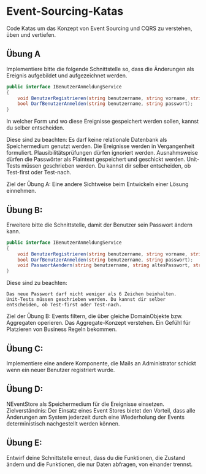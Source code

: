 # Event-Sourcing-Katas
Code Katas um das Konzept von Event Sourcing und CQRS zu verstehen, üben und vertiefen. 

## Übung A 
Implementiere bitte die folgende Schnittstelle so, dass
die Änderungen als Ereignis aufgebildet und aufgezeichnet werden.

```csharp
public interface IBenutzerAnmeldungService
{
	void BenutzerRegistrieren(string benutzername, string vorname, string nachname, string passwort);
	bool DarfBenutzerAnmelden(string benutzername, string passwort);
}
```

In welcher Form und wo diese Ereignisse gespeichert werden sollen, kannst du selber entscheiden.

Diese sind zu beachten:
	Es darf keine relationale Datenbank als Speichermedium genutzt werden.
	Die Ereignisse werden in Vergangenheit formuliert.
	Plausibilitätsprüfungen dürfen ignoriert werden.
	Ausnahmsweise dürfen die Passwörter als Plaintext gespeichert und geschickt werden.
	Unit-Tests müssen geschrieben werden. Du kannst dir selber entscheiden, ob Test-first oder Test-nach.

Ziel der Übung A: Eine andere Sichtweise beim Entwickeln einer Lösung einnehmen.

## Übung B: 
Erweitere bitte die Schnittstelle, damit der Benutzer sein Passwort ändern kann.
```csharp
public interface IBenutzerAnmeldungService
{
	void BenutzerRegistrieren(string benutzername, string vorname, string nachname, string passwort);
	bool DarfBenutzerAnmelden(string benutzername, string passwort);
	void PasswortAendern(string benutzername, string altesPasswort, string neuesPasswort);
}
```
Diese sind zu beachten:

	Das neue Passwort darf nicht weniger als 6 Zeichen beinhalten.
	Unit-Tests müssen geschrieben werden. Du kannst dir selber entscheiden, ob Test-first oder Test-nach.

Ziel der Übung B: Events filtern, die über gleiche DomainObjekte bzw. Aggregaten operieren. Das Aggregate-Konzept verstehen. Ein Gefühl für Platzieren von Business Regeln bekommen.

## Übung C: 
Implementiere eine andere Komponente, die Mails an Administrator schickt wenn ein neuer Benutzer registriert wurde.

## Übung D:
NEventStore als Speichermedium für die Ereignisse einsetzen.
Zielverständnis: Der Einsatz eines Event Stores bietet den Vorteil, dass alle Änderungen am System jederzeit durch eine Wiederholung der Events deterministisch nachgestellt werden können.

## Übung E:
Entwirf deine Schnittstelle erneut, dass du die Funktionen, die Zustand ändern und die Funktionen, die nur Daten abfragen, von einander trennst.



